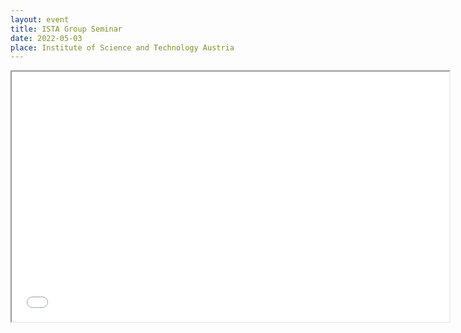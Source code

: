 ```yaml
---
layout: event
title: ISTA Group Seminar
date: 2022-05-03
place: Institute of Science and Technology Austria
---
```


<iframe src="presentations\2022-05 ISTA group seminar.pdf" height="400" width="700"></iframe>

